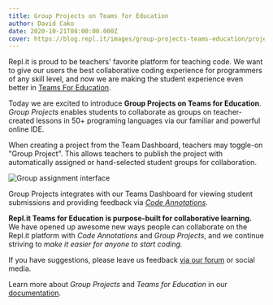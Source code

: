 ```yaml
---
title: Group Projects on Teams for Education
author: David Cako
date: 2020-10-21T08:00:00.000Z
cover: https://blog.repl.it/images/group-projects-teams-education/project-publish.png
---
```


Repl.it is proud to be teachers' favorite platform for teaching code.  We want to give our users the best collaborative coding experience for programmers of any skill level, and now we are making the student experience even better in [Teams For Education](https://blog.repl.it/teams-for-education).  

Today we are excited to introduce **Group Projects on Teams for Education**.  *Group Projects* enables students to collaborate as groups on teacher-created lessons in 50+ programing languages via our familiar and powerful online IDE.

When creating a project from the Team Dashboard, teachers may toggle-on "Group Project".  This allows teachers to publish the project with automatically assigned or hand-selected student groups for collaboration.

<img src="https://blog.repl.it/images/group-projects-teams-education/project-publish.png" alt="Group assignment interface" style="max-width: 450px" />

Group Projects integrates with our Teams Dashboard for viewing student submissions and providing feedback via *[Code Annotations](https://blog.repl.it/annotations-for-education)*.

**Repl.it Teams for Education is purpose-built for collaborative learning.**  We have opened up awesome new ways people can collaborate on the Repl.it platform with *Code Annotations* and *Group Projects*, and we continue striving to *make it easier for anyone to start coding.*

If you have suggestions, please leave us feedback [via our forum](https://replit.canny.io/feedback?sort=new) or social media.

Learn more about *Group Projects* and *Teams for Education* in our [documentation](https://docs.repl.it/Teams/Projects).